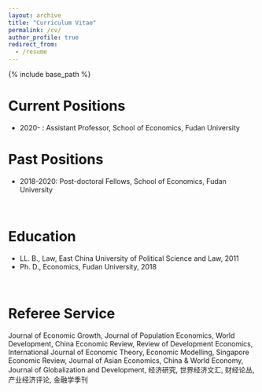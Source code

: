```yaml
---
layout: archive
title: "Curriculum Vitae"
permalink: /cv/
author_profile: true
redirect_from:
  - /resume
---
```


{% include base_path %}

Current Positions
======
* 2020- : Assistant Professor, School of Economics, Fudan University

Past Positions
======
* 2018-2020: Post-doctoral Fellows, School of Economics, Fudan University

<br>

Education
======
* LL. B., Law, East China University of Political Science and Law, 2011
* Ph. D., Economics, Fudan University, 2018

<br>

Referee Service
======
Journal of Economic Growth, Journal of Population Economics, World Development, China Economic Review, Review of Development Economics, International Journal of Economic Theory, Economic Modelling, Singapore Economic Review, Journal of Asian Economics, China & World Economy, Journal of Globalization and Development, 经济研究, 世界经济文汇, 财经论丛, 产业经济评论, 金融学季刊

